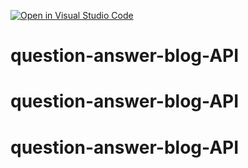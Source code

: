 [![Open in Visual Studio Code](https://classroom.github.com/assets/open-in-vscode-718a45dd9cf7e7f842a935f5ebbe5719a5e09af4491e668f4dbf3b35d5cca122.svg)](https://classroom.github.com/online_ide?assignment_repo_id=11560735&assignment_repo_type=AssignmentRepo)
# question-answer-blog-API
# question-answer-blog-API
# question-answer-blog-API

